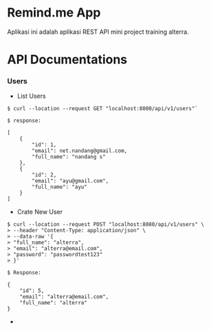 # Remind.me App
Aplikasi ini adalah aplikasi REST API mini project training alterra.

# API Documentations
### Users
- List Users

```
$ curl --location --request GET "localhost:8080/api/v1/users"`

$ response:

[
    {
        "id": 1,
        "email": net.nandang@gmail.com,
        "full_name": "nandang s"
    },
    {
        "id": 2,
        "email": "ayu@gmail.com",
        "full_name": "ayu"
    }
]
```
- Crate New User
```
$ curl --location --request POST "localhost:8080/api/v1/users" \
> --header "Content-Type: application/json" \
> --data-raw '{
> "full_name": "alterra",
> "email": "alterra@email.com",
> "password": "passwordtest123"
> }'

$ Response:

{
    "id": 5,
    "email": "alterra@email.com",
    "full_name": "alterra"
}

```
- 